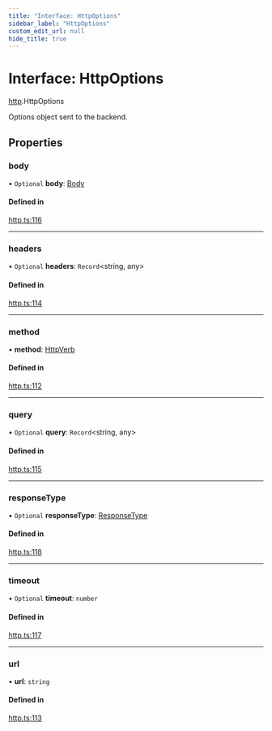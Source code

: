 ```yaml
---
title: "Interface: HttpOptions"
sidebar_label: "HttpOptions"
custom_edit_url: null
hide_title: true
---
```


# Interface: HttpOptions

[http](../modules/http.md).HttpOptions

Options object sent to the backend.

## Properties

### body

• `Optional` **body**: [Body](../classes/http.body.md)

#### Defined in

[http.ts:116](https://github.com/tauri-apps/tauri/blob/4bee3a7/tooling/api/src/http.ts#L116)

___

### headers

• `Optional` **headers**: `Record`<string, any\>

#### Defined in

[http.ts:114](https://github.com/tauri-apps/tauri/blob/4bee3a7/tooling/api/src/http.ts#L114)

___

### method

• **method**: [HttpVerb](../modules/http.md#httpverb)

#### Defined in

[http.ts:112](https://github.com/tauri-apps/tauri/blob/4bee3a7/tooling/api/src/http.ts#L112)

___

### query

• `Optional` **query**: `Record`<string, any\>

#### Defined in

[http.ts:115](https://github.com/tauri-apps/tauri/blob/4bee3a7/tooling/api/src/http.ts#L115)

___

### responseType

• `Optional` **responseType**: [ResponseType](../enums/http.responsetype.md)

#### Defined in

[http.ts:118](https://github.com/tauri-apps/tauri/blob/4bee3a7/tooling/api/src/http.ts#L118)

___

### timeout

• `Optional` **timeout**: `number`

#### Defined in

[http.ts:117](https://github.com/tauri-apps/tauri/blob/4bee3a7/tooling/api/src/http.ts#L117)

___

### url

• **url**: `string`

#### Defined in

[http.ts:113](https://github.com/tauri-apps/tauri/blob/4bee3a7/tooling/api/src/http.ts#L113)
